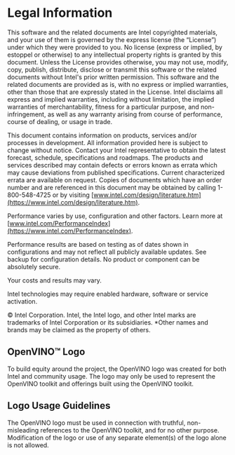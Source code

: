 # Legal Information

This software and the related documents are Intel copyrighted materials, and your use of them is governed by the express license (the “License”) under which they were provided to you. No license (express or implied, by estoppel or otherwise) to any intellectual property rights is granted by this document. Unless the License provides otherwise, you may not use, modify, copy, publish, distribute, disclose or transmit this software or the related documents without Intel's prior written permission. This software and the related documents are provided as is, with no express or implied warranties, other than those that are expressly stated in the License. Intel disclaims all express and implied warranties, including without limitation, the implied warranties of merchantability, fitness for a particular purpose, and non-infringement, as well as any warranty arising from course of performance, course of dealing, or usage in trade.

This document contains information on products, services and/or processes in development. All information provided here is subject to change without notice. Contact your Intel representative to obtain the latest forecast, schedule, specifications and roadmaps. The products and services described may contain defects or errors known as errata which may cause deviations from published specifications. Current characterized errata are available on request. Copies of documents which have an order number and are referenced in this document may be obtained by calling 1-800-548-4725 or by visiting [www.intel.com/design/literature.htm](https://www.intel.com/design/literature.htm).

Performance varies by use, configuration and other factors. Learn more at [www.intel.com/PerformanceIndex](https://www.intel.com/PerformanceIndex).

Performance results are based on testing as of dates shown in configurations and may not reflect all publicly available updates.  See backup for configuration details.  No product or component can be absolutely secure. 

Your costs and results may vary. 

Intel technologies may require enabled hardware, software or service activation.

© Intel Corporation. Intel, the Intel logo, and other Intel marks are trademarks of Intel Corporation or its subsidiaries. \*Other names and brands may be claimed as the property of others.  

## OpenVINO™ Logo
To build equity around the project, the OpenVINO logo was created for both Intel and community usage. The logo may only be used to represent the OpenVINO toolkit and offerings built using the OpenVINO toolkit.

## Logo Usage Guidelines
The OpenVINO logo must be used in connection with truthful, non-misleading references to the OpenVINO toolkit, and for no other purpose.
Modification of the logo or use of any separate element(s) of the logo alone is not allowed.
